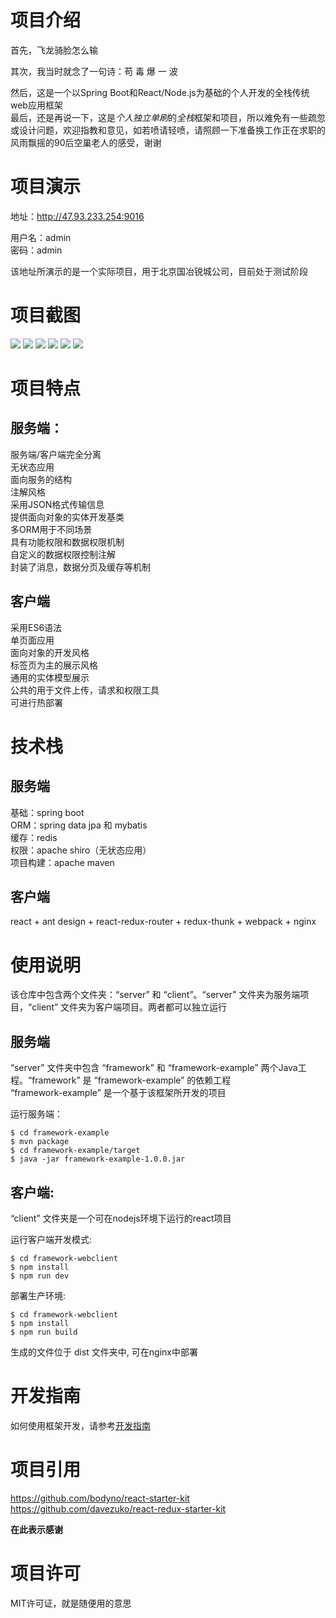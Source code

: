 # 项目介绍
首先，飞龙骑脸怎么输      

其次，我当时就念了一句诗：苟 毒 爆 一 波      

然后，这是一个以Spring Boot和React/Node.js为基础的个人开发的全栈传统web应用框架            
最后，还是再说一下，这是*个人独立单刷*的*全栈*框架和项目，所以难免有一些疏忽或设计问题，欢迎指教和意见，如若喷请轻喷，请照顾一下准备换工作正在求职的风雨飘摇的90后空巢老人的感受，谢谢              
                  
# 项目演示
地址：http://47.93.233.254:9016

用户名：admin      
密码：admin     

该地址所演示的是一个实际项目，用于北京国冶锐城公司，目前处于测试阶段
             
# 项目截图       
<img src="https://github.com/DimitriZhao/screenshots/blob/master/sinosteel/framework0.png" />      
<img src="https://github.com/DimitriZhao/screenshots/blob/master/sinosteel/framework1.png" />  
<img src="https://github.com/DimitriZhao/screenshots/blob/master/sinosteel/framework2.png" />  
<img src="https://github.com/DimitriZhao/screenshots/blob/master/sinosteel/framework3.png" />  
<img src="https://github.com/DimitriZhao/screenshots/blob/master/sinosteel/framework4.png" />       
<img src="https://github.com/DimitriZhao/screenshots/blob/master/sinosteel/framework5.png" />   
                          
# 项目特点
## 服务端：
服务端/客户端完全分离       
无状态应用       
面向服务的结构       
注解风格       
采用JSON格式传输信息         
提供面向对象的实体开发基类        
多ORM用于不同场景     
具有功能权限和数据权限机制        
自定义的数据权限控制注解        
封装了消息，数据分页及缓存等机制          

## 客户端
采用ES6语法   
单页面应用    
面向对象的开发风格      
标签页为主的展示风格    
通用的实体模型展示      
公共的用于文件上传，请求和权限工具             
可进行热部署          

# 技术栈
## 服务端   
基础：spring boot    
ORM：spring data jpa 和 mybatis        
缓存：redis      
权限：apache shiro（无状态应用）    
项目构建：apache maven      

## 客户端
react + ant design + react-redux-router + redux-thunk + webpack + nginx

# 使用说明
该仓库中包含两个文件夹：“server” 和 “client”。“server” 文件夹为服务端项目，“client” 文件夹为客户端项目。两者都可以独立运行

## 服务端
“server” 文件夹中包含 “framework” 和 “framework-example” 两个Java工程。“framework” 是 “framework-example” 的依赖工程  
“framework-example” 是一个基于该框架所开发的项目 

运行服务端：

```             
$ cd framework-example               
$ mvn package              
$ cd framework-example/target               
$ java -jar framework-example-1.0.0.jar       
```                      

## 客户端:
“client” 文件夹是一个可在nodejs环境下运行的react项目 

运行客户端开发模式:  

```            
$ cd framework-webclient
$ npm install             
$ npm run dev            
```                   

部署生产环境:  

```                  
$ cd framework-webclient                 
$ npm install                     
$ npm run build         
```                       

生成的文件位于 dist 文件夹中, 可在nginx中部署                  

# 开发指南
如何使用框架开发，请参考<a href="https://github.com/DimitriZhao/sinosteel/blob/master/README-Dev_Guide.md">开发指南</a>

# 项目引用                 
https://github.com/bodyno/react-starter-kit               
https://github.com/davezuko/react-redux-starter-kit                

**在此表示感谢**        

# 项目许可
MIT许可证，就是随便用的意思             